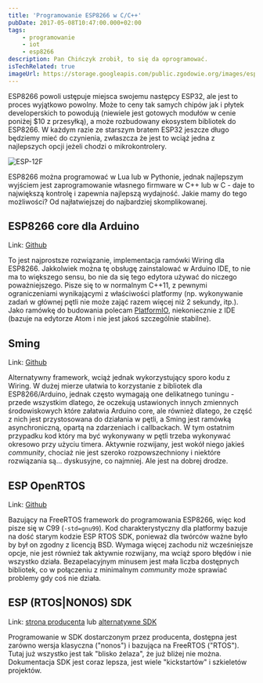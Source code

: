 ```yaml
---
title: 'Programowanie ESP8266 w C/C++'
pubDate: 2017-05-08T10:47:00.000+02:00
tags:
    - programowanie
    - iot
    - esp8266
description: Pan Chińczyk zrobił, to się da oprogramować.
isTechRelated: true
imageUrl: https://storage.googleapis.com/public.zgodowie.org/images/esp8266-mcu.jpg
---
```


ESP8266 powoli ustępuje miejsca swojemu następcy ESP32, ale jest to proces wyjątkowo powolny. Może to ceny tak samych chipów jak i płytek developerskich to powodują (niewiele jest gotowych modułów w cenie poniżej $10 z przesyłką), a może rozbudowany ekosystem bibliotek do ESP8266. W każdym razie ze starszym bratem ESP32 jeszcze długo będziemy mieć do czynienia, zwłaszcza że jest to wciąż jedna z najlepszych opcji jeżeli chodzi o mikrokontrolery.

![ESP-12F](https://storage.googleapis.com/public.zgodowie.org/images/esp8266-mcu.jpg 'ESP8266 12F')

ESP8266 można programować w Lua lub w Pythonie, jednak najlepszym wyjściem jest zaprogramowanie własnego firmware w C++ lub w C - daje to największą kontrolę i zapewnia najlepszą wydajność. Jakie mamy do tego możliwości? Od najłatwiejszej do najbardziej skomplikowanej.

## ESP8266 core dla Arduino

Link: [Github](https://github.com/esp8266/Arduino)

To jest najprostsze rozwiązanie, implementacja ramówki Wiring dla ESP8266. Jakkolwiek można tę obsługę zainstalować w Arduino IDE, to nie ma to większego sensu, bo nie da się tego edytora używać do niczego poważniejszego. Pisze się to w normalnym C++11, z pewnymi ograniczeniami wynikającymi z właściwości platformy (np. wykonywanie zadań w głównej pętli nie może zająć razem więcej niż 2 sekundy, itp.). Jako ramówkę do budowania polecam [PlatformIO](http://platformio.org/), niekoniecznie z IDE (bazuje na edytorze Atom i nie jest jakoś szczególnie stabilne).

## Sming

Link: [Github](https://github.com/SmingHub/Sming)

Alternatywny framework, wciąż jednak wykorzystujący sporo kodu z Wiring. W dużej mierze ułatwia to korzystanie z bibliotek dla ESP8266/Arduino, jednak często wymagają one delikatnego tuningu - przede wszystkim dlatego, że oczekują ustawionych innych zmiennych środowiskowych które załatwia Arduino core, ale również dlatego, że część z nich jest przystosowana do działania w pętli, a Sming jest ramówką asynchroniczną, opartą na zdarzeniach i callbackach. W tym ostatnim przypadku kod który ma być wykonywany w pętli trzeba wykonywać okresowo przy użyciu timera. Aktywnie rozwijany, jest wokół niego jakieś _community_, chociaż nie jest szeroko rozpowszechniony i niektóre rozwiązania są... dyskusyjne, co najmniej. Ale jest na dobrej drodze.

## ESP OpenRTOS

Link: [Github](https://github.com/SuperHouse/esp-open-rtos)

Bazujący na FreeRTOS framework do programowania ESP8266, więc kod pisze się w C99 (`-std=gnu99`). Kod charakterystyczny dla platformy bazuje na dość starym kodzie ESP RTOS SDK, ponieważ dla twórców ważne było by był on zgodny z licencją BSD. Wymaga więcej zachodu niż wcześniejsze opcje, nie jest również tak aktywnie rozwijany, ma wciąż sporo błędów i nie wszystko działa. Bezapelacyjnym minusem jest mała liczba dostępnych bibliotek, co w połączeniu z minimalnym _community_ może sprawiać problemy gdy coś nie działa.

## ESP (RTOS|NONOS) SDK

Link: [strona producenta](http://espressif.com/en/products/software/esp-sdk/resource) lub [alternatywne SDK](https://github.com/pfalcon/esp-open-sdk)

Programowanie w SDK dostarczonym przez producenta, dostępna jest zarówno wersja klasyczna ("nonos") i bazująca na FreeRTOS ("RTOS"). Tutaj już wszystko jest tak "blisko żelaza", że już bliżej nie można. Dokumentacja SDK jest coraz lepsza, jest wiele "kickstartów" i szkieletów projektów.
